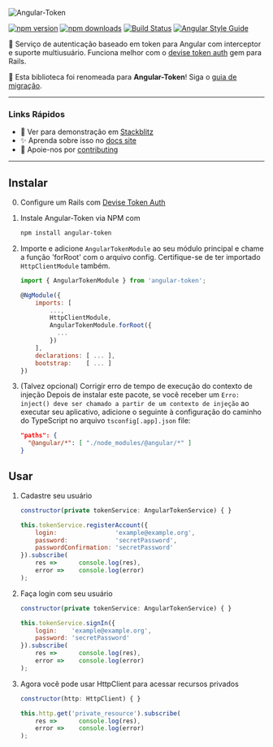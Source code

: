 ![Angular-Token](https://raw.githubusercontent.com/neroniaky/angular-token/master/docs/angular-token-logo.png)

[![npm version](https://badge.fury.io/js/angular-token.svg)](https://badge.fury.io/js/angular-token)
[![npm downloads](https://img.shields.io/npm/dt/angular-token.svg)](https://npmjs.org/angular-token)
[![Build Status](https://travis-ci.org/neroniaky/angular-token.svg?branch=master)](https://travis-ci.org/neroniaky/angular-token)
[![Angular Style Guide](https://mgechev.github.io/angular2-style-guide/images/badge.svg)](https://angular.io/styleguide)

🔑 Serviço de autenticação baseado em token para Angular com interceptor e suporte multiusuário. Funciona melhor com o [devise token auth](https://github.com/lynndylanhurley/devise_token_auth) gem para Rails.

👋 Esta biblioteca foi renomeada para **Angular-Token**! Siga o [guia de migração](https://angular-token.gitbook.io/docs/migrate-to-7).

---

### Links Rápidos

- 🚀 Ver para demonstração em [Stackblitz](https://stackblitz.com/github/neroniaky/angular-token)
- ✨ Aprenda sobre isso no [docs site](https://angular-token.gitbook.io/docs)
- 🔧 Apoie-nos por [contributing](https://angular-token.gitbook.io/docs/contribute)

---

## Instalar
0. Configure um Rails com [Devise Token Auth](https://github.com/lynndylanhurley/devise_token_auth)

1. Instale Angular-Token via NPM com
    ```bash
    npm install angular-token
    ```

2. Importe e adicione `AngularTokenModule` ao seu módulo principal e chame a função 'forRoot' com o arquivo config. Certifique-se de ter importado `HttpClientModule` também.
    ```javascript
    import { AngularTokenModule } from 'angular-token';

    @NgModule({
        imports: [
            ...,
            HttpClientModule,
            AngularTokenModule.forRoot({
              ...
            })
        ],
        declarations: [ ... ],
        bootstrap:    [ ... ]
    })
    ```

3. (Talvez opcional) Corrigir erro de tempo de execução do contexto de injeção
Depois de instalar este pacote, se você receber um `Erro: inject() deve ser chamado a partir de um contexto de injeção` ao executar seu aplicativo, adicione o seguinte à configuração do caminho do TypeScript no arquivo `tsconfig[.app].json` file:
    ```json
    "paths": {
      "@angular/*": [ "./node_modules/@angular/*" ]
    }
    ```

## Usar

1. Cadastre seu usuário
    ```javascript
    constructor(private tokenService: AngularTokenService) { }

    this.tokenService.registerAccount({
        login:                'example@example.org',
        password:             'secretPassword',
        passwordConfirmation: 'secretPassword'
    }).subscribe(
        res =>      console.log(res),
        error =>    console.log(error)
    );
    ```

2. Faça login com seu usuário
    ```javascript
    constructor(private tokenService: AngularTokenService) { }

    this.tokenService.signIn({
        login:    'example@example.org',
        password: 'secretPassword'
    }).subscribe(
        res =>      console.log(res),
        error =>    console.log(error)
    );
    ```

3. Agora você pode usar HttpClient para acessar recursos privados
    ```javascript
    constructor(http: HttpClient) { }

    this.http.get('private_resource').subscribe(
        res =>      console.log(res),
        error =>    console.log(error)
    );
    ```
